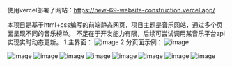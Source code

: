 使用vercel部署了网站：https://new-69-website-construction.vercel.app/


本项目是基于html+css编写的前端静态网页，项目主题是音乐网站，通过多个页面呈现不同的音乐榜单。
不足在于开发能力有限，后续可尝试调用某音乐平台api实现实时动态更新。
1.主界面：
![image](https://github.com/user-attachments/assets/d9ab23f2-e9dc-46a8-b6c4-f8e7a1955db2)
2.分页面示例：
![image](https://github.com/user-attachments/assets/dd74ae01-66a8-4018-8125-7f9a8c7be393)

![image](https://github.com/user-attachments/assets/3bdc97c4-26c2-41c0-bd29-450331022647)
![image](https://github.com/user-attachments/assets/275d5cb1-b1a4-434f-80ea-fee7eba87ccf)
![image](https://github.com/user-attachments/assets/d1f5425a-cc13-4194-bedc-6721679875a6)
![image](https://github.com/user-attachments/assets/ea5e08ca-cbdc-4760-a711-59b867417f40)
![image](https://github.com/user-attachments/assets/85c09b52-2b16-4589-8d3d-51af8a0892c8)
![image](https://github.com/user-attachments/assets/c46f41ca-24c8-4670-af9a-ef8fe8c29997)
![image](https://github.com/user-attachments/assets/ffba718c-e124-4cee-b1b2-4873d18617fb)
![image](https://github.com/user-attachments/assets/4adc33b0-97e9-425d-82fc-94958f3d6b5a)

